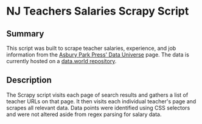 # NJ Teachers Salaries Scrapy Script

## Summary
This script was built to scrape teacher salaries, experience, and job information from the [Asbury Park Press' Data Universe](http://php.app.com/agent/educationstaff/search) page. The data is currently hosted on a [data.world repository](https://data.world/sheilnaik/nj-teacher-salaries-2016).

## Description
The Scrapy script visits each page of search results and gathers a list of teacher URLs on that page. It then visits each individual teacher's page and scrapes all relevant data. Data points were identified using CSS selectors and were not altered aside from regex parsing for salary data.


